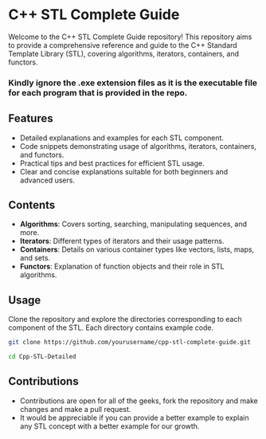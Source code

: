 # C++ STL Complete Guide

Welcome to the C++ STL Complete Guide repository! This repository aims to provide a comprehensive reference and guide to the C++ Standard Template Library (STL), covering algorithms, iterators, containers, and functors.

### Kindly ignore the .exe extension files as it is the executable file for each program that is provided in the repo.

## Features

- Detailed explanations and examples for each STL component.
- Code snippets demonstrating usage of algorithms, iterators, containers, and functors.
- Practical tips and best practices for efficient STL usage.
- Clear and concise explanations suitable for both beginners and advanced users.

## Contents

- **Algorithms**: Covers sorting, searching, manipulating sequences, and more.
- **Iterators**: Different types of iterators and their usage patterns.
- **Containers**: Details on various container types like vectors, lists, maps, and sets.
- **Functors**: Explanation of function objects and their role in STL algorithms.

## Usage

Clone the repository and explore the directories corresponding to each component of the STL. Each directory contains example code.

```bash
git clone https://github.com/yourusername/cpp-stl-complete-guide.git

cd Cpp-STL-Detailed
```

## Contributions
- Contributions are open for all of the geeks, fork the repository and make changes and make a pull request.
- It would be appreciable if you can provide a better example to explain any STL concept with a better example for our growth.
